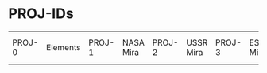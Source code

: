 # PROJ-IDs
<table>
	<tr>
		<td>PROJ-0</td><td>Elements</td>
		<td>PROJ-1</td><td>NASA Mira</td>
		<td>PROJ-2</td><td>USSR Mira</td>
		<td>PROJ-3</td><td>ESA Mira</td>
		<td>PROJ-4</td><td>Preacher</td>
		<td>PROJ-5</td><td>Files</td>
		<td>PROJ-6</td><td>Notepads</td>
		<td>PROJ-7</td><td>Ambie</td>
		<td>PROJ-8</td><td>Vinyls</td>
		<td>PROJ-9</td><td>Quick Pad</td>
		<td>PROJ-10</td><td>Replica</td>
		<td>PROJ-11</td><td>Quick Picture Viewer</td>
		<td>PROJ-12</td><td>Clean Earth</td>
		<td>PROJ-13</td><td>DogeHouse</td>
		<td>PROJ-14</td><td>Shretsha Files</td>
	</tr>
</table>

